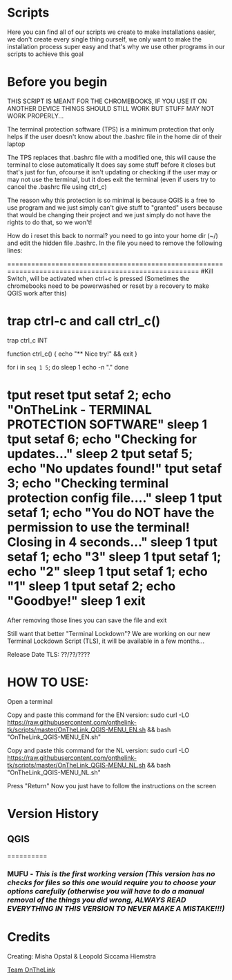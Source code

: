 # Scripts
Here you can find all of our scripts we create to make installations easier, we don't create every single thing ourself, we only want to make the installation process super easy and that's why we use other programs in our scripts to achieve this goal

# Before you begin
THIS SCRIPT IS MEANT FOR THE CHROMEBOOKS, IF YOU USE IT ON ANOTHER DEVICE THINGS SHOULD STILL WORK BUT STUFF MAY NOT WORK PROPERLY...

The terminal protection software (TPS) is a minimum protection that only helps if the user doesn't know about the .bashrc file in the home dir of their laptop

The TPS replaces that .bashrc file with a modified one, this will cause the terminal to close automatically
It does say some stuff before it closes but that's just for fun, ofcourse it isn't updating or checking if the user may or may not use the terminal, but it does exit the terminal (even if users try to cancel the .bashrc file using ctrl_c)

The reason why this protection is so minimal is because QGIS is a free to use program and we just simply can't give stuff to "granted" users because that would be changing their project and we just simply do not have the rights to do that, so we won't!


How do i reset this back to normal?
you need to go into your home dir (~/) and edit the hidden file .bashrc.
In the file you need to remove the following lines:

======================================================================================================
#Kill Switch, will be activated when ctrl+c is pressed (Sometimes the chromebooks need to be powerwashed or reset by a recovery to make QGIS work after this)
# trap ctrl-c and call ctrl_c()
trap ctrl_c INT

function ctrl_c() {
        echo "** Nice try!" && exit
}

for i in `seq 1 5`; do
    sleep 1
    echo -n "."
done

tput reset
tput setaf 2; echo "OnTheLink - TERMINAL PROTECTION SOFTWARE"
sleep 1
tput setaf 6; echo "Checking for updates..."
sleep 2
tput setaf 5; echo "No updates found!"
tput setaf 3; echo "Checking terminal protection config file...."
sleep 1
tput setaf 1; echo "You do NOT have the permission to use the terminal! Closing in 4 seconds..."
sleep 1
tput setaf 1; echo "3"
sleep 1
tput setaf 1; echo "2"
sleep 1
tput setaf 1; echo "1"
sleep 1
tput setaf 2; echo "Goodbye!"
sleep 1
exit
======================================================================================================
After removing those lines you can save the file and exit


Still want that better "Terminal Lockdown"?
We are working on our new Terminal Lockdown Script (TLS), it will be available in a few months...

Release Date TLS: ??/??/????

# HOW TO USE:

Open a terminal

Copy and paste this command for the EN version:
sudo curl -LO https://raw.githubusercontent.com/onthelink-tk/scripts/master/OnTheLink_QGIS-MENU_EN.sh && bash "OnTheLink_QGIS-MENU_EN.sh"

Copy and paste this command for the NL version:
sudo curl -LO https://raw.githubusercontent.com/onthelink-tk/scripts/master/OnTheLink_QGIS-MENU_NL.sh && bash "OnTheLink_QGIS-MENU_NL.sh"


Press "Return"
Now you just have to follow the instructions on the screen

# Version History

## QGIS
==========

### **MUFU** - *This is the first working version (This version has no checks for files so this one would require you to choose your options carefully (otherwise you will have to do a manual removal of the things you did wrong, ALWAYS READ EVERYTHING IN THIS VERSION TO NEVER MAKE A MISTAKE!!!)*


# Credits
Creating: Misha Opstal & Leopold Siccama Hiemstra

[Team OnTheLink](https://onthelink.tk/ "Official Website")

